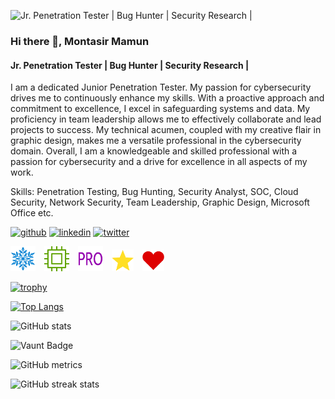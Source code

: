 ![Jr. Penetration Tester | Bug Hunter | Security Research |](https://media.licdn.com/dms/image/D4D16AQFvwbd-sKeQtg/profile-displaybackgroundimage-shrink_350_1400/0/1709191146468?e=1714608000&v=beta&t=I3AN9WLVncUreFH216WggEZhbWAf4LhYCiOHmt12t_A)
### Hi there 👋, Montasir Mamun
#### Jr. Penetration Tester | Bug Hunter | Security Research |

I am a dedicated Junior Penetration Tester. My passion for cybersecurity drives me to continuously enhance my skills. With a proactive approach and commitment to excellence, I excel in safeguarding systems and data. My proficiency in team leadership allows me to effectively collaborate and lead projects to success. My technical acumen, coupled with my creative flair in graphic design, makes me a versatile professional in the cybersecurity domain. Overall, I am a knowledgeable and skilled professional with a passion for cybersecurity and a drive for excellence in all aspects of my work.

Skills: Penetration Testing, Bug Hunting, Security Analyst, SOC, Cloud Security, Network Security, Team Leadership, Graphic Design, Microsoft Office etc.



[<img src='https://cdn.jsdelivr.net/npm/simple-icons@3.0.1/icons/github.svg' alt='github' height='40'>](https://github.com/pentesterbd)  [<img src='https://cdn.jsdelivr.net/npm/simple-icons@3.0.1/icons/linkedin.svg' alt='linkedin' height='40'>](https://www.linkedin.com/in/montasirmamun/)  [<img src='https://cdn.jsdelivr.net/npm/simple-icons@3.0.1/icons/twitter.svg' alt='twitter' height='40'>](https://twitter.com/montasirmamunbd)  

<a href='https://archiveprogram.github.com/'><img src='https://raw.githubusercontent.com/acervenky/animated-github-badges/master/assets/acbadge.gif' width='40' height='40'></a> <a href='https://docs.github.com/en/developers'><img src='https://raw.githubusercontent.com/acervenky/animated-github-badges/master/assets/devbadge.gif' width='40' height='40'></a> <a href='https://github.com/pricing'><img src='https://raw.githubusercontent.com/acervenky/animated-github-badges/master/assets/pro.gif' width='40' height='40'></a> <a href='https://stars.github.com/'><img src='https://raw.githubusercontent.com/acervenky/animated-github-badges/master/assets/starbadge.gif' width='35' height='35'></a> <a href='https://docs.github.com/en/github/supporting-the-open-source-community-with-github-sponsors'><img src='https://raw.githubusercontent.com/acervenky/animated-github-badges/master/assets/sponsorbadge.gif' width='35' height='35'></a> 

[![trophy](https://github-profile-trophy.vercel.app/?username=pentesterbd)](https://github.com/ryo-ma/github-profile-trophy)

[![Top Langs](https://github-readme-stats.vercel.app/api/top-langs/?username=pentesterbd)](https://github.com/anuraghazra/github-readme-stats)

![GitHub stats](https://github-readme-stats.vercel.app/api?username=pentesterbd&show_icons=true&count_private=true)  

![Vaunt Badge](https://api.vaunt.dev/v1/github/entities/pentesterbd/contributions?format=svg&private=true)  

![GitHub metrics](https://metrics.lecoq.io/pentesterbd)  

![GitHub streak stats](https://streak-stats.demolab.com/?user=pentesterbd)  


